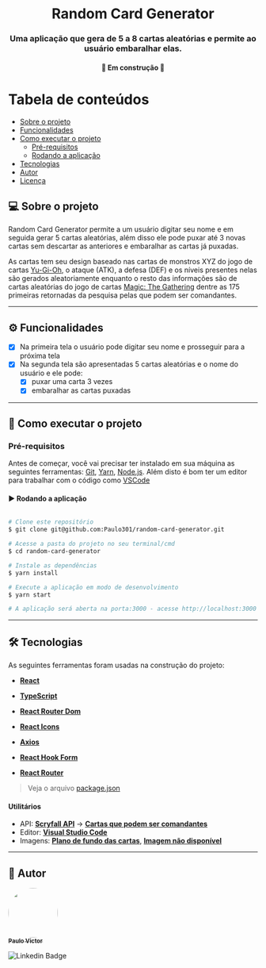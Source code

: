 <h1 align="center">
  Random Card Generator 
</h1>

<h3 align="center">
  Uma aplicação que gera de 5 a 8 cartas aleatórias e permite ao usuário embaralhar elas.
</h3>

<h4 align="center">
	🚧   Em construção   🚧
</h4>

Tabela de conteúdos
=================
<!--ts-->
   * [Sobre o projeto](#💻-sobre-o-projeto)
   * [Funcionalidades](#⚙️-funcionalidades)
   * [Como executar o projeto](#-como-executar-o-projeto)
     * [Pré-requisitos](#pré-requisitos)
     * [Rodando a aplicação](#▶️-rodando-a-aplicação)
   * [Tecnologias](#🛠-tecnologias)
   * [Autor](#👤-autor)
   * [Licença](#📝-licença)
<!--te-->


## 💻 Sobre o projeto

Random Card Generator permite a um usuário digitar seu nome e em seguida gerar 5 cartas aleatórias, além disso ele pode puxar até 3 novas cartas sem descartar as anteriores e embaralhar as cartas já puxadas. 

As cartas tem seu design baseado nas cartas de monstros XYZ do jogo de cartas [Yu-Gi-Oh](https://www.yugioh-card.com/en/), o ataque (ATK), a defesa (DEF) e os níveis presentes nelas são gerados aleatoriamente enquanto o resto das informações são de cartas aleatórias do jogo de cartas [Magic: The Gathering](https://magic.wizards.com/pt-BR) dentre as 175 primeiras retornadas da pesquisa pelas que podem ser comandantes. 

---

## ⚙️ Funcionalidades

- [x] Na primeira tela o usuário pode digitar seu nome e prosseguir para a próxima tela
- [x] Na segunda tela são apresentadas 5 cartas aleatórias e o nome do usuário e ele pode:
  - [x] puxar uma carta 3 vezes
  - [x] embaralhar as cartas puxadas

---

## 🚀 Como executar o projeto

### Pré-requisitos

Antes de começar, você vai precisar ter instalado em sua máquina as seguintes ferramentas:
[Git](https://git-scm.com), [Yarn](https://yarnpkg.com/), [Node.js](https://nodejs.org/en/). 
Além disto é bom ter um editor para trabalhar com o código como [VSCode](https://code.visualstudio.com/)


#### ▶️ Rodando a aplicação

```bash

# Clone este repositório
$ git clone git@github.com:Paulo301/random-card-generator.git

# Acesse a pasta do projeto no seu terminal/cmd
$ cd random-card-generator

# Instale as dependências
$ yarn install

# Execute a aplicação em modo de desenvolvimento
$ yarn start

# A aplicação será aberta na porta:3000 - acesse http://localhost:3000

```

---

## 🛠 Tecnologias

As seguintes ferramentas foram usadas na construção do projeto:

-   **[React](https://reactjs.org/)**  
-   **[TypeScript](https://www.typescriptlang.org/)**

-   **[React Router Dom](https://github.com/ReactTraining/react-router/tree/master/packages/react-router-dom)**
-   **[React Icons](https://react-icons.github.io/react-icons/)**
-   **[Axios](https://github.com/axios/axios)**
-   **[React Hook Form](https://react-hook-form.com/)**
-   **[React Router](https://reactrouter.com/)**

> Veja o arquivo  [package.json](https://github.com/Paulo301/random-card-generator/blob/main/package.json)

#### [](https://github.com/tgmarinho/Ecoleta#utilit%C3%A1rios)**Utilitários**

-   API:  **[Scryfall API](https://scryfall.com/docs/api)**  →   **[Cartas que podem ser comandantes](https://api.scryfall.com/cards/search?q=is%3Acommander)**
-   Editor:  **[Visual Studio Code](https://code.visualstudio.com/)** 
-   Imagens:  **[Plano de fundo das cartas](https://www.deviantart.com/graysongoodwin/art/Yu-Gi-Oh-Card-Textures-661350432)**,  **[Imagem não disponível](https://www.dreamstime.com/no-image-available-icon-flat-vector-no-image-available-icon-flat-vector-illustration-image132482953)**

---

## 👤 Autor

<a href="https://github.com/Paulo301">
 <img style="border-radius: 50%;" src="https://avatars.githubusercontent.com/u/51863723?v=4" width="100px;" alt=""/>
 <br />
 <sub><b>Paulo Victor</b></sub></a>
 <br />
 
![Linkedin Badge](https://img.shields.io/badge/-Paulo%20Victor-blue?style=flat-square&logo=Linkedin&logoColor=white&link=https://www.linkedin.com/in/paulo-victor-lemos-de-almeida-569040186/)